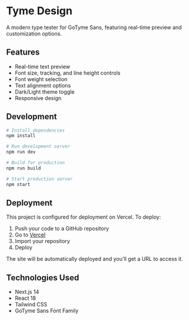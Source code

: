 # Tyme Design

A modern type tester for GoTyme Sans, featuring real-time preview and customization options.

## Features

- Real-time text preview
- Font size, tracking, and line height controls
- Font weight selection
- Text alignment options
- Dark/Light theme toggle
- Responsive design

## Development

```bash
# Install dependencies
npm install

# Run development server
npm run dev

# Build for production
npm run build

# Start production server
npm start
```

## Deployment

This project is configured for deployment on Vercel. To deploy:

1. Push your code to a GitHub repository
2. Go to [Vercel](https://vercel.com)
3. Import your repository
4. Deploy

The site will be automatically deployed and you'll get a URL to access it.

## Technologies Used

- Next.js 14
- React 18
- Tailwind CSS
- GoTyme Sans Font Family
